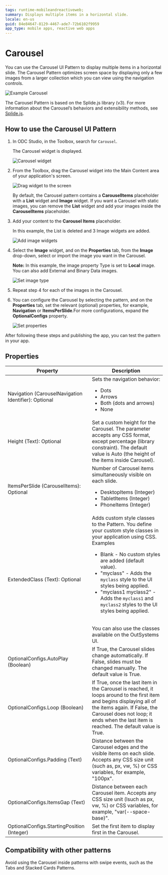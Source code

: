 ```yaml
---
tags: runtime-mobileandreactiveweb;  
summary: Displays multiple items in a horizontal slide.
locale: en-us
guid: 84e84647-8129-4467-ade7-72b6102f9959
app_type: mobile apps, reactive web apps
---
```


# Carousel

You can use the Carousel UI Pattern to display multiple items in a horizontal slide.  The Carousel Pattern optimizes screen space by displaying only a few images from a larger collection which you can view using the navigation controls. 

![Example Carousel](images/carousel-example.png)

<div class="info" markdown="1">

The Carousel Pattern is based on the Splide.js library (v3). For more information about the Carousel’s behaviors and extensibility methods, see [Splide.js](https://splidejs.com/).  

</div>

## How to use the Carousel UI Pattern

1. In ODC Studio, in the Toolbox, search for `Carousel`.
  
     The Carousel widget is displayed.

    ![Carousel widget](images/carousel-widget-ss.png)

1. From the Toolbox, drag the Carousel widget into the Main Content area of your application's screen. 

    ![Drag widget to the screen](images/carousel-dragwidget-ss.png)

    By default, the Carousel pattern contains a **CarouselItems** placeholder with a **List** widget and **Image** widget. If you want a Carousel with static images, you can remove the **List** widget and add your images inside the **CarouselItems** placeholder.

1. Add your content to the **Carousel Items** placeholder. 

    In this example, the List is deleted and 3 Image widgets are added.  

    ![Add image widgets](images/carousel-addimages-ss.png) 

1. Select the **Image** widget, and on the **Properties** tab, from the **Image** drop-down, select or import the image you want in the Carousel. 

    **Note:** In this example, the image property Type is set to **Local** image. You can also add External and Binary Data images.

    ![Set image type](images/carousel-imagetype-ss.png)   

1. Repeat step 4 for each of the images in the Carousel. 

1. You can configure the Carousel by selecting the pattern, and on the **Properties** tab, set the relevant (optional) properties, for example, **Navigation** or **ItemsPerSlide**.For more configurations, expand the **OptionalConfigs** property.

    ![Set properties](images/carousel-properties-ss.png)  

After following these steps and publishing the app, you can test the pattern in your app.

## Properties

| **Property**                                         | **Description**                                                                                                                                                                                                                                                                                                                                                                                                                                                                                                                                                                                                                            |
|------------------------------------------------------|--------------------------------------------------------------------------------------------------------------------------------------------------------------------------------------------------------------------------------------------------------------------------------------------------------------------------------------------------------------------------------------------------------------------------------------------------------------------------------------------------------------------------------------------------------------------------------------------------------------------------------------------|
| Navigation (CarouselNavigation Identifier): Optional | Sets the navigation behavior:<ul><li>Dots</li><li>Arrows</li><li>Both (dots and arrows)</li><li>None</li></ul>                                                                                                                                                                                                                                                                                                                                                                                                                                                                                                                             |
| Height (Text): Optional                              | Set a custom height for the Carousel. The parameter accepts any CSS format, except percentage (library constraint). The default value is Auto (the height of the items inside Carousel).                                                                                                                                                                                                                                                                                                                                                                                                                                                   |
| ItemsPerSlide (CarouselItems): Optional              | Number of Carousel items simultaneously visible on each slide.<ul><li>DesktopItems (Integer)</li><li>TabletItems (Integer)</li><li>PhoneItems (Integer)</li></ul>                                                                                                                                                                                                                                                                                                                                                                                                                                                                          |
| ExtendedClass (Text): Optional                       | Adds custom style classes to the Pattern. You define your custom style classes in your application using CSS. <br/>Examples <ul><li>Blank - No custom styles are added (default value).</li><li>"myclass" - Adds the ``myclass`` style to the UI styles being applied.</li><li>"myclass1 myclass2" - Adds the ``myclass1`` and ``myclass2`` styles to the UI styles being applied.</li></ul><br/>You can also use the classes available on the OutSystems UI. |
| OptionalConfigs.AutoPlay (Boolean)                   | If True, the Carousel slides change automatically. If False, slides must be changed manually. The default value is True.                                                                                                                                                                                                                                                                                                                                                                                                                                                                                                                   |
| OptionalConfigs.Loop (Boolean)                       | If True, once the last item in the Carousel is reached, it loops around to the first item and begins displaying all of the items again. If False, the Carousel does not loop; it ends when the last item is reached. The default value is True.                                                                                                                                                                                                                                                                                                                                                                                            |
| OptionalConfigs.Padding (Text)                       | Distance between the Carousel edges and the visible items on each slide. Accepts any CSS size unit (such as, px, vw, %) or  CSS variables, for example, "100px".                                                                                                                                                                                                                                                                                                                                                                                                                                                                           |
| OptionalConfigs.ItemsGap (Text)                      | Distance between each Carousel item. Accepts any CSS size unit (lsuch as px, vw, %) or CSS variables, for example, "var(--space-base)".                                                                                                                                                                                                                                                                                                                                                                                                                                                                                                    |
| OptionalConfigs.StartingPosition (Integer)           | Set the first item to display first in the Carousel.                                                                                                                                                                                                                                                                                                                                                                                                                                                                                                                                                                                       |
  
## Compatibility with other patterns

Avoid using the Carousel inside patterns with swipe events, such as the Tabs and Stacked Cards Patterns.

